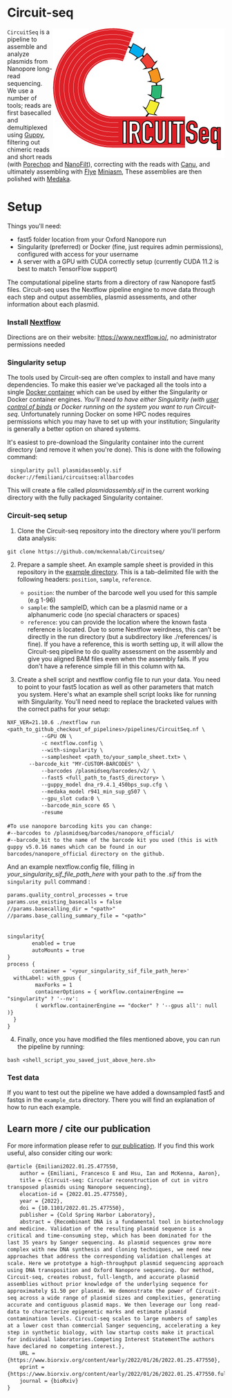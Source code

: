 
# Circuit-seq
<img align="right" src="https://github.com/mckennalab/Circuitseq/blob/main/circuitSeq_logo_red.png?raw=true">

`CircuitSeq` is a pipeline to assemble and analyze plasmids from Nanopore long-read sequencing. We use a number of tools; reads are first basecalled and demultiplexed using [Guppy](https://nanoporetech.com/), filtering out chimeric reads and short reads (with [Porechop](https://github.com/rrwick/Porechop) and [NanoFilt](https://github.com/wdecoster/nanofilt)), correcting with the reads with [Canu](https://github.com/marbl/canu), and ultimately assembling with [Flye](https://github.com/fenderglass/Flye/) [Miniasm](https://github.com/lh3/miniasm), These assemblies are then polished with [Medaka](https://github.com/nanoporetech/medaka). 

# Setup 

Things you'll need:

- fast5 folder location from your Oxford Nanopore run
- Singularity (preferred) or Docker (fine, just requires admin permissions), configured with access for your username
- A server with a GPU with CUDA correctly setup (currently CUDA 11.2 is best to match TensorFlow support)

The computational pipeline starts from a directory of raw Nanopore fast5 files. Circuit-seq uses the Nextflow pipeline engine to move data through each step and output assemblies, plasmid assessments, and other information about each plasmid. 


### Install [Nextflow](https://www.nextflow.io/)

Directions are on their website: https://www.nextflow.io/, no administrator permissions needed

### Singularity setup

The tools used by Circuit-seq are often complex to install and have many dependencies. To make this easier we've packaged all the tools into a single [Docker container](https://hub.docker.com/repository/docker/aaronmck/plasmidassembly) which can be used by either the Singularity or Docker container engines. *You'll need to have either Singularity (with [user control of binds](https://singularity-admindoc.readthedocs.io/en/latest/the_singularity_config_file.html#user-bind-control-boolean-default-yes) or Docker running on the system you want to run Circuit-seq*. Unfortunately running Docker on some HPC nodes requires permissions which you may have to set up with your institution; Singularity is generally a better option on shared systems.

It's easiest to pre-download the Singularity container into the current directory (and remove it when you're done). This is done with the following command:

```
 singularity pull plasmidassembly.sif docker://femiliani/circuitseq:allbarcodes
```

This will create a file called _plasmidassembly.sif_ in the current working directory with the fully packaged Singularity container. 

### Circuit-seq setup

1. Clone the Circuit-seq repository into the directory where you'll perform data analysis:

```
git clone https://github.com/mckennalab/Circuitseq/
``` 

2. Prepare a sample sheet. An example sample sheet is provided in this repository in the [example directory](https://github.com/mckennalab/Circuitseq/tree/main/pipelines/examples). This is a tab-delimited file with the following headers: `position`, `sample`, `reference`.
  	- `position`: the number of the barcode well you used for this sample (e.g 1-96) 
  	- `sample`: the sampleID, which can be a plasmid name or a alphanumeric code (_no_ special characters or spaces)
  	- `reference`: you can provide the location where the known fasta reference is located. Due to some Nextflow weirdness, this can't be directly in the run directory (but a subdirectory like ./references/ is fine). If you have a reference, this is worth setting up, it will allow the Circuit-seq pipeline to do quality assessment on the assembly and give you aligned BAM files even when the assembly fails. If you don't have a reference simple fill in this column with `NA`.

3. Create a shell script and nextflow config file to run your data. You need to point to your fast5 location as well as other parameters that match you system. Here's what an example shell script looks like for running with Singularity. You'll need need to replace the bracketed values with the correct paths for your setup:

```
NXF_VER=21.10.6 ./nextflow run <path_to_github_checkout_of_pipelines>/pipelines/CircuitSeq.nf \
           --GPU ON \
           -c nextflow.config \
           --with-singularity \
           --samplesheet <path_to/your_sample_sheet.txt> \
	   --barcode_kit "MY-CUSTOM-BARCODES" \
           --barcodes /plasmidseq/barcodes/v2/ \
           --fast5 <full_path_to_fast5_directory> \
           --guppy_model dna_r9.4.1_450bps_sup.cfg \
           --medaka_model r941_min_sup_g507 \
           --gpu_slot cuda:0 \
           --barcode_min_score 65 \
           -resume
	   
#To use nanopore barcoding kits you can change: 
#--barcodes to /plasmidseq/barcodes/nanopore_official/
#--barcode_kit to the name of the barcode kit you used (this is with guppy v5.0.16 names which can be found in our barcodes/nanopore_official directory on the github. 

```

And an example nextflow.config file, filling in _your_singularity_sif_file_path_here_ with your path to the _.sif_ from the ```singularity pull``` command :

```
params.quality_control_processes = true
params.use_existing_basecalls = false
//params.basecalling_dir = "<path>"
//params.base_calling_summary_file = "<path>"


singularity{
        enabled = true
        autoMounts = true
}
process {
        container = '<your_singularity_sif_file_path_here>'
  withLabel: with_gpus {
         maxForks = 1
         containerOptions = { workflow.containerEngine == "singularity" ? '--nv':
         ( workflow.containerEngine == "docker" ? '--gpus all': null )}
  }
}
```


4. Finally, once you have modified the files mentioned above, you can run the pipeline by running:
```
bash <shell_script_you_saved_just_above_here.sh>
```

### Test data
If you want to test out the pipeline we have added a downsampled fast5 and fastqs in the `example_data` directory. There you will find an explanation of how to run each example. 


## Learn more / cite our publication

For more information please refer to [our publication](https://www.biorxiv.org/content/10.1101/2022.01.25.477550v1). If you find this work useful, also consider citing our work: 

```
@article {Emiliani2022.01.25.477550,
	author = {Emiliani, Francesco E and Hsu, Ian and McKenna, Aaron},
	title = {Circuit-seq: Circular reconstruction of cut in vitro transposed plasmids using Nanopore sequencing},
	elocation-id = {2022.01.25.477550},
	year = {2022},
	doi = {10.1101/2022.01.25.477550},
	publisher = {Cold Spring Harbor Laboratory},
	abstract = {Recombinant DNA is a fundamental tool in biotechnology and medicine. Validation of the resulting plasmid sequence is a critical and time-consuming step, which has been dominated for the last 35 years by Sanger sequencing. As plasmid sequences grow more complex with new DNA synthesis and cloning techniques, we need new approaches that address the corresponding validation challenges at scale. Here we prototype a high-throughput plasmid sequencing approach using DNA transposition and Oxford Nanopore sequencing. Our method, Circuit-seq, creates robust, full-length, and accurate plasmid assemblies without prior knowledge of the underlying sequence for approximately $1.50 per plasmid. We demonstrate the power of Circuit-seq across a wide range of plasmid sizes and complexities, generating accurate and contiguous plasmid maps. We then leverage our long read-data to characterize epigenetic marks and estimate plasmid contamination levels. Circuit-seq scales to large numbers of samples at a lower cost than commercial Sanger sequencing, accelerating a key step in synthetic biology, with low startup costs make it practical for individual laboratories.Competing Interest StatementThe authors have declared no competing interest.},
	URL = {https://www.biorxiv.org/content/early/2022/01/26/2022.01.25.477550},
	eprint = {https://www.biorxiv.org/content/early/2022/01/26/2022.01.25.477550.full.pdf},
	journal = {bioRxiv}
}
```
